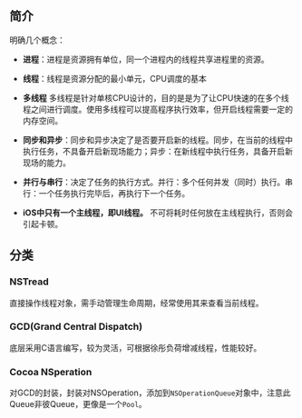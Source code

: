 ## 简介
明确几个概念：

* **进程**：进程是资源拥有单位，同一个进程内的线程共享进程里的资源。

* **线程**：线程是资源分配的最小单元，CPU调度的基本

* **多线程** 多线程是针对单核CPU设计的，目的是是为了让CPU快速的在多个线程之间进行调度。使用多线程可以提高程序执行效率，但开启线程需要一定的内存空间。

* **同步和异步**：同步和异步决定了是否要开启新的线程。同步，在当前的线程中执行任务，不具备开启新现场能力；异步：在新线程中执行任务，具备开启新现场的能力。

* **并行与串行**：决定了任务的执行方式。并行：多个任何并发（同时）执行。串行：一个任务执行完毕后，再执行下一个任务。

* **iOS中只有一个主线程，即UI线程。** 不可将耗时任何放在主线程执行，否则会引起卡顿。

## 分类

### NSTread

直接操作线程对象，需手动管理生命周期，经常使用其来查看当前线程。

### GCD(Grand Central Dispatch)

底层采用C语言编写，较为灵活，可根据徐彤负荷增减线程，性能较好。


### Cocoa NSperation

对GCD的封装，封装对NSOperation，添加到`NSOperationQueue`对象中，注意此Queue非彼Queue，更像是一个`Pool`。
